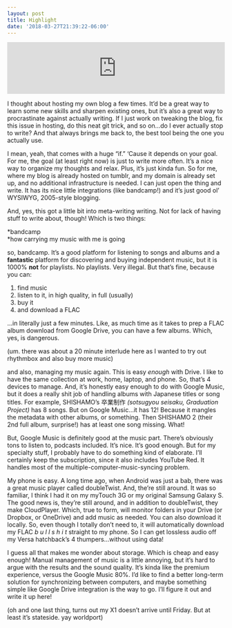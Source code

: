 ```yaml
---
layout: post
title: Highlight
date: '2018-03-27T21:39:22-06:00'
---
```

<iframe class="bandcamp_audio_player" width="100%" height="120" src="https://bandcamp.com/EmbeddedPlayer/size=medium/bgcol=ffffff/linkcol=0687f5/notracklist=true/transparent=true/track=1345987665/" allowtransparency="true" frameborder="0"></iframe>  

I thought about hosting my own blog a few times. It’d be a great way to learn some new skills and sharpen existing ones, but it’s also a great way to procrastinate against actually writing. If I just work on tweaking the blog, fix this issue in hosting, do this neat git trick, and so on…do I ever actually stop to write? And that always brings me back to, the best tool being the one you actually use.

I mean, yeah, that comes with a huge “if.” ‘Cause it depends on your goal. For me, the goal (at least right now) is just to write more often. It’s a nice way to organize my thoughts and relax. Plus, it’s just kinda fun. So for me, where my blog is already hosted on tumblr, and my domain is already set up, and no additional infrastructure is needed. I can just open the thing and write. It has its nice little integrations (like bandcamp!) and it’s just good ol’ WYSIWYG, 2005-style blogging.

And, yes, this got a little bit into meta-writing writing. Not for lack of having stuff to write about, though! Which is two things:

\*bandcamp  
\*how carrying my music with me is going

so, bandcamp. It’s a good platform for listening to songs and albums and a **fantastic** platform for discovering and buying independent music, but it is 1000% **not** for playlists. No playlists. Very illegal. But that’s fine, because you can:

1. find music   
2. listen to it, in high quality, in full (usually)
3. buy it
4. and download a FLAC

…in literally just a few minutes. Like, as much time as it takes to prep a FLAC album download from Google Drive, you can have a few albums. Which, yes, is dangerous.

(um. there was about a 20 minute interlude here as I wanted to try out rhythmbox and also buy more music)

and also, managing my music again. This is easy _enough_ with Drive. I like to have the same collection at work, home, laptop, and phone. So, that’s 4 devices to manage. And, it’s honestly easy enough to do with Google Music, but it does a really shit job of handling albums with Japanese titles or song titles. For example, SHISHAMO’s 卒業制作 _(sotsugyou seisaku, Graduation Project)_ has 8 songs. But on Google Music…it has 12! Because it mangles the metadata with other albums, or something. Then SHISHAMO 2 (their 2nd full album, surprise!) has at least one song missing. What!

But, Google Music is definitely good at the music part. There’s obviously tons to listen to, podcasts included. It’s nice. It’s good enough. But for my specialty stuff, I probably have to do something kind of elaborate. I’ll certainly keep the subscription, since it also includes YouTube Red. It handles most of the multiple-computer-music-syncing problem.

My phone is easy. A long time ago, when Android was just a bab, there was a great music player called doubleTwist. And, the’re still around. It was so familiar, I think I had it on my myTouch 3G or my original Samsung Galaxy S. The good news is, they’re still around, and in addition to doubleTwist, they make CloudPlayer. Which, true to form, will monitor folders in your Drive (or Dropbox, or OneDrive) and add music as needed. You can also download it locally. So, even though I totally don’t need to, it will automatically download my FLAC _b u l l s h i t_ straight to my phone. So I can get lossless audio off my Versa hatchback’s 4 thumpers…without using data!

I guess all that makes me wonder about storage. Which is cheap and easy enough! Manual management of music is a little annoying, but it’s hard to argue with the results and the sound quality. It’s kinda like the premium experience, versus the Google Music 80%. I’d like to find a better long-term solution for synchronizing between computers, and maybe something simple like Google Drive integration is the way to go. I’ll figure it out and write it up here!

(oh and one last thing, turns out my X1 doesn’t arrive until Friday. But at least it’s stateside. yay worldport)

